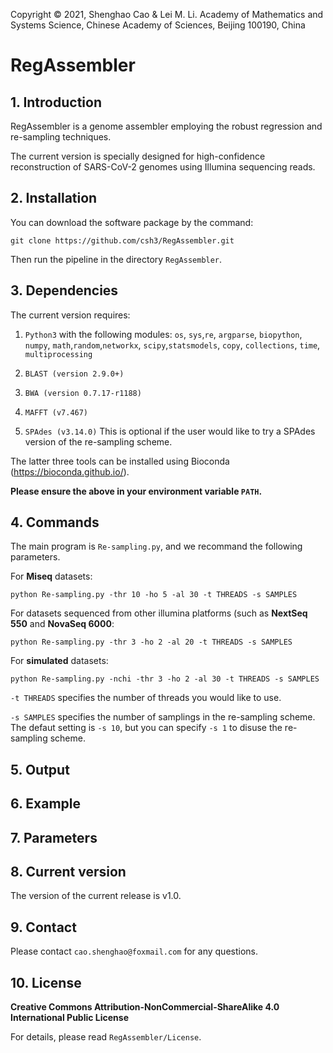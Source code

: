 Copyright © 2021, Shenghao Cao & Lei M. Li. Academy of Mathematics and Systems Science, Chinese Academy of Sciences, Beijing 100190, China

# RegAssembler

## 1. Introduction
RegAssembler is a genome assembler employing the robust regression and re-sampling techniques.

The current version is specially designed for high-confidence reconstruction of SARS-CoV-2 genomes using Illumina sequencing reads.

## 2. Installation
You can download the software package by the command:

```
git clone https://github.com/csh3/RegAssembler.git
```

Then run the pipeline in the directory `RegAssembler`.

## 3. Dependencies
The current version requires:

1. `Python3` with the following modules: 
`os`, `sys`,`re`, `argparse`, `biopython`, `numpy`, `math`,`random`,`networkx`, `scipy`,`statsmodels`, `copy`, `collections`, `time`, `multiprocessing`

2. `BLAST (version 2.9.0+)`
3. `BWA (version 0.7.17-r1188)`
4. `MAFFT (v7.467)`
5. `SPAdes (v3.14.0)` This is optional if the user would like to try a SPAdes version of the re-sampling scheme.

The latter three tools can be installed using Bioconda (https://bioconda.github.io/). 

**Please ensure the above in your environment variable `PATH`.**
## 4. Commands
The main program is `Re-sampling.py`, and we recommand the following parameters.

For **Miseq** datasets:

```
python Re-sampling.py -thr 10 -ho 5 -al 30 -t THREADS -s SAMPLES
```

For datasets sequenced from other illumina platforms (such as **NextSeq 550** and **NovaSeq 6000**:

```
python Re-sampling.py -thr 3 -ho 2 -al 20 -t THREADS -s SAMPLES
```

For **simulated** datasets:

```
python Re-sampling.py -nchi -thr 3 -ho 2 -al 30 -t THREADS -s SAMPLES
```

`-t THREADS` specifies the number of threads you would like to use. 

`-s SAMPLES` specifies the number of samplings in the re-sampling scheme. The defaut setting is `-s 10`, but you can specify `-s 1` to disuse the re-sampling scheme.

## 5. Output

## 6. Example

## 7. Parameters


## 8. Current version

The version of the current release is v1.0.


## 9. Contact

Please contact `cao.shenghao@foxmail.com` for any questions.


## 10. License

**Creative Commons Attribution-NonCommercial-ShareAlike 4.0 International Public License**

For details, please read `RegAssembler/License`.
